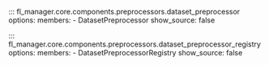 ::: fl_manager.core.components.preprocessors.dataset_preprocessor
    options:
      members:
      - DatasetPreprocessor
      show_source: false

::: fl_manager.core.components.preprocessors.dataset_preprocessor_registry
    options:
      members:
      - DatasetPreprocessorRegistry
      show_source: false
